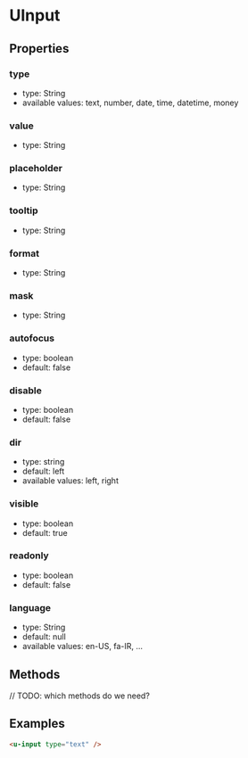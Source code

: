 # UInput

## Properties

### type

* type: String
* available values: text, number, date, time, datetime, money

### value

* type: String

### placeholder

* type: String

### tooltip

* type: String

### format

* type: String

### mask

* type: String

### autofocus

* type: boolean
* default: false

### disable

* type: boolean
* default: false

### dir

* type: string
* default: left
* available values: left, right

### visible

* type: boolean
* default: true

### readonly

* type: boolean
* default: false

### language

* type: String
* default: null
* available values: en-US, fa-IR, ...

## Methods

// TODO: which methods do we need?

## Examples

```html
<u-input type="text" />
```
